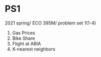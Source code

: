 # PS1
2021 spring/ ECO 395M/ problem set 1(1-4)
1. Gas Prices
2. Bike Share
3. Flight at ABIA
4. K-nearest neighbors
